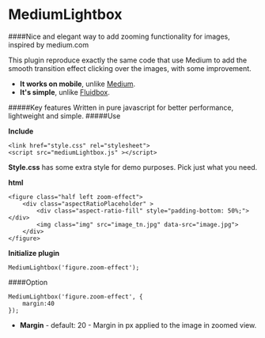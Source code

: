 MediumLightbox
=============

####Nice and elegant way to add zooming functionality for images, inspired by medium.com

This plugin reproduce exactly the same code that use Medium to add the smooth transition effect clicking over the images, with some improvement.
* **It works on mobile**, unlike [Medium](https:/medium.com).
* **It's simple**, unlike [Fluidbox](http://terrymun.github.io/Fluidbox/).

#####Key features
Written in pure javascript for better performance, lightweight and simple.
#####Use

**Include**

    <link href="style.css" rel="stylesheet">
    <script src="mediumLightbox.js" ></script>
**Style.css** has some extra style for demo purposes. Pick just what you need.

**html**

    <figure class="half left zoom-effect">
        <div class="aspectRatioPlaceholder" >
            <div class="aspect-ratio-fill" style="padding-bottom: 50%;"></div>
            <img class="img" src="image_tn.jpg" data-src="image.jpg">
        </div>
    </figure>

**Initialize plugin**

	MediumLightbox('figure.zoom-effect');
####Option

    MediumLightbox('figure.zoom-effect', {
        margin:40
    });
* **Margin** - default: 20 - Margin in px applied to the image in zoomed view.
